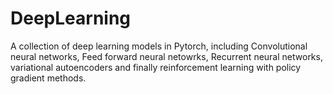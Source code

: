 ﻿# DeepLearning
A collection of deep learning models in Pytorch, including Convolutional neural networks, Feed forward neural netowrks, Recurrent neural networks, variational autoencoders and finally reinforcement learning with policy gradient methods.
